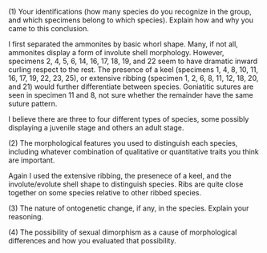 
(1) Your identifications (how many species do you recognize in the group, and which specimens belong to which species). Explain how and why you came to this conclusion.

I first separated the ammonites by basic whorl shape. Many, if not all, ammonites display a form of involute shell morphology. However, specimens 2, 4, 5, 6, 14, 16, 17, 18, 19, and 22 seem to have dramatic inward curling respect to the rest. The presence of a keel (specimens 1, 4, 8, 10, 11, 16, 17, 19, 22, 23, 25), or extensive ribbing (specimen 1, 2, 6, 8, 11, 12, 18, 20, and 21) would further differentiate between species. Goniatitic sutures are seen in specimen 11 and 8, not sure whether the remainder have the same suture pattern.

I believe there are three to four different types of species, some possibly displaying a juvenile stage and others an adult stage. 

(2) The morphological features you used to distinguish each species, including whatever combination of qualitative or quantitative traits you think are important.

Again I used the extensive ribbing, the presenece of a keel, and the involute/evolute shell shape to distinguish species. Ribs are quite close together on some species relative to other ribbed species. 

(3) The nature of ontogenetic change, if any, in the species. Explain your reasoning.

(4) The possibility of sexual dimorphism as a cause of morphological differences and how you evaluated that possibility.
